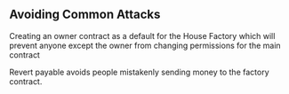 

## Avoiding Common Attacks

Creating an owner contract as a default for the House Factory which will prevent anyone except the owner from changing permissions for the main contract

Revert payable avoids people mistakenly sending money to the factory contract.

 
